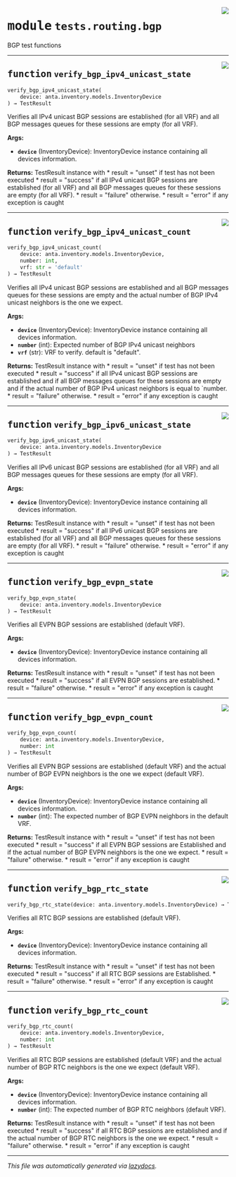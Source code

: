 <!-- markdownlint-disable -->

<a href="../../anta/tests/routing/bgp.py#L0"><img align="right" style="float:right;" src="https://img.shields.io/badge/-source-cccccc?style=flat-square"></a>

# <kbd>module</kbd> `tests.routing.bgp`
BGP test functions


---

<a href="../../anta/tests/routing/bgp.py#L9"><img align="right" style="float:right;" src="https://img.shields.io/badge/-source-cccccc?style=flat-square"></a>

## <kbd>function</kbd> `verify_bgp_ipv4_unicast_state`

```python
verify_bgp_ipv4_unicast_state(
    device: anta.inventory.models.InventoryDevice
) → TestResult
```

Verifies all IPv4 unicast BGP sessions are established (for all VRF) and all BGP messages queues for these sessions are empty (for all VRF).



**Args:**

 - <b>`device`</b> (InventoryDevice):  InventoryDevice instance containing all devices information.



**Returns:**
 TestResult instance with * result = "unset" if test has not been executed * result = "success" if all IPv4 unicast BGP sessions are established (for all VRF)  and all BGP messages queues for these sessions are empty (for all VRF). * result = "failure" otherwise. * result = "error" if any exception is caught


---

<a href="../../anta/tests/routing/bgp.py#L77"><img align="right" style="float:right;" src="https://img.shields.io/badge/-source-cccccc?style=flat-square"></a>

## <kbd>function</kbd> `verify_bgp_ipv4_unicast_count`

```python
verify_bgp_ipv4_unicast_count(
    device: anta.inventory.models.InventoryDevice,
    number: int,
    vrf: str = 'default'
) → TestResult
```

Verifies all IPv4 unicast BGP sessions are established and all BGP messages queues for these sessions are empty and the actual number of BGP IPv4 unicast neighbors is the one we expect.



**Args:**

 - <b>`device`</b> (InventoryDevice):  InventoryDevice instance containing all devices information.
 - <b>`number`</b> (int):  Expected number of BGP IPv4 unicast neighbors
 - <b>`vrf`</b> (str):  VRF to verify. default is "default".



**Returns:**
 TestResult instance with * result = "unset" if test has not been executed * result = "success" if all IPv4 unicast BGP sessions are established  and if all BGP messages queues for these sessions are empty  and if the actual number of BGP IPv4 unicast neighbors is equal to `number. * result = "failure" otherwise. * result = "error" if any exception is caught


---

<a href="../../anta/tests/routing/bgp.py#L148"><img align="right" style="float:right;" src="https://img.shields.io/badge/-source-cccccc?style=flat-square"></a>

## <kbd>function</kbd> `verify_bgp_ipv6_unicast_state`

```python
verify_bgp_ipv6_unicast_state(
    device: anta.inventory.models.InventoryDevice
) → TestResult
```

Verifies all IPv6 unicast BGP sessions are established (for all VRF) and all BGP messages queues for these sessions are empty (for all VRF).



**Args:**

 - <b>`device`</b> (InventoryDevice):  InventoryDevice instance containing all devices information.



**Returns:**
 TestResult instance with * result = "unset" if test has not been executed * result = "success" if all IPv6 unicast BGP sessions are established (for all VRF)  and all BGP messages queues for these sessions are empty (for all VRF). * result = "failure" otherwise. * result = "error" if any exception is caught


---

<a href="../../anta/tests/routing/bgp.py#L217"><img align="right" style="float:right;" src="https://img.shields.io/badge/-source-cccccc?style=flat-square"></a>

## <kbd>function</kbd> `verify_bgp_evpn_state`

```python
verify_bgp_evpn_state(
    device: anta.inventory.models.InventoryDevice
) → TestResult
```

Verifies all EVPN BGP sessions are established (default VRF).



**Args:**

 - <b>`device`</b> (InventoryDevice):  InventoryDevice instance containing all devices information.



**Returns:**
 TestResult instance with * result = "unset" if test has not been executed * result = "success" if all EVPN BGP sessions are established. * result = "failure" otherwise. * result = "error" if any exception is caught


---

<a href="../../anta/tests/routing/bgp.py#L262"><img align="right" style="float:right;" src="https://img.shields.io/badge/-source-cccccc?style=flat-square"></a>

## <kbd>function</kbd> `verify_bgp_evpn_count`

```python
verify_bgp_evpn_count(
    device: anta.inventory.models.InventoryDevice,
    number: int
) → TestResult
```

Verifies all EVPN BGP sessions are established (default VRF) and the actual number of BGP EVPN neighbors is the one we expect (default VRF).



**Args:**

 - <b>`device`</b> (InventoryDevice):  InventoryDevice instance containing all devices information.
 - <b>`number`</b> (int):  The expected number of BGP EVPN neighbors in the default VRF.



**Returns:**
 TestResult instance with * result = "unset" if test has not been executed * result = "success" if all EVPN BGP sessions are Established and if the actual  number of BGP EVPN neighbors is the one we expect. * result = "failure" otherwise. * result = "error" if any exception is caught


---

<a href="../../anta/tests/routing/bgp.py#L315"><img align="right" style="float:right;" src="https://img.shields.io/badge/-source-cccccc?style=flat-square"></a>

## <kbd>function</kbd> `verify_bgp_rtc_state`

```python
verify_bgp_rtc_state(device: anta.inventory.models.InventoryDevice) → TestResult
```

Verifies all RTC BGP sessions are established (default VRF).



**Args:**

 - <b>`device`</b> (InventoryDevice):  InventoryDevice instance containing all devices information.



**Returns:**
 TestResult instance with * result = "unset" if test has not been executed * result = "success" if all RTC BGP sessions are Established. * result = "failure" otherwise. * result = "error" if any exception is caught


---

<a href="../../anta/tests/routing/bgp.py#L358"><img align="right" style="float:right;" src="https://img.shields.io/badge/-source-cccccc?style=flat-square"></a>

## <kbd>function</kbd> `verify_bgp_rtc_count`

```python
verify_bgp_rtc_count(
    device: anta.inventory.models.InventoryDevice,
    number: int
) → TestResult
```

Verifies all RTC BGP sessions are established (default VRF) and the actual number of BGP RTC neighbors is the one we expect (default VRF).



**Args:**

 - <b>`device`</b> (InventoryDevice):  InventoryDevice instance containing all devices information.
 - <b>`number`</b> (int):  The expected number of BGP RTC neighbors (default VRF).



**Returns:**
 TestResult instance with * result = "unset" if test has not been executed * result = "success" if all RTC BGP sessions are established  and if the actual number of BGP RTC neighbors is the one we expect. * result = "failure" otherwise. * result = "error" if any exception is caught




---

_This file was automatically generated via [lazydocs](https://github.com/ml-tooling/lazydocs)._
